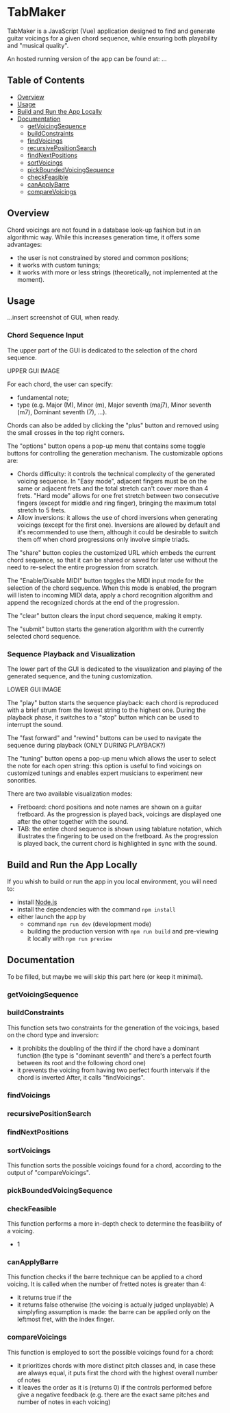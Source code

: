 # TabMaker

TabMaker is a JavaScript (Vue) application designed to find and generate guitar voicings for a given chord sequence, while ensuring both playability and "musical quality".

An hosted running version of the app can be found at: ...

## Table of Contents

- [Overview](#overview)
- [Usage](#usage)
- [Build and Run the App Locally](#build-and-run-the-app-locally)
- [Documentation](#documentation)
  - [getVoicingSequence](#getvoicingsequence)
  - [buildConstraints](#buildconstraints)
  - [findVoicings](#findvoicings)
  - [recursivePositionSearch](#recursivepositionsearch)
  - [findNextPositions](#findnextpositions)
  - [sortVoicings](#sortvoicings)
  - [pickBoundedVoicingSequence](#pickboundedvoicingsequence)
  - [checkFeasible](#checkfeasible)
  - [canApplyBarre](#canapplybarre)
  - [compareVoicings](#comparevoicings)

## Overview

Chord voicings are not found in a database look-up fashion but in an algorithmic way. While this increases generation time, it offers some advantages:
- the user is not constrained by stored and common positions;
- it works with custom tunings;
- it works with more or less strings (theoretically, not implemented at the moment).

## Usage

...insert screenshot of GUI, when ready.

### Chord Sequence Input

The upper part of the GUI is dedicated to the selection of the chord sequence.

UPPER GUI IMAGE

For each chord, the user can specify:
- fundamental note;
- type (e.g. Major (M), Minor (m), Major seventh (maj7), Minor seventh (m7), Dominant seventh (7), ...).

Chords can also be added by clicking the "plus" button and removed using the small crosses in the top right corners.

The "options" button opens a pop-up menu that contains some toggle buttons for controlling the generation mechanism. The customizable options are:
- Chords difficulty: it controls the technical complexity of the generated voicing sequence. In "Easy mode", adjacent fingers must be on the same or adjacent frets and the total stretch can't cover more than 4 frets. "Hard mode" allows for one fret stretch between two consecutive fingers (except for middle and ring finger), bringing the maximum total stretch to 5 frets.
- Allow inversions: it allows the use of chord inversions when generating voicings (except for the first one). Inversions are allowed by default and it's recommended to use them, although it could be desirable to switch them off when chord progressions only involve simple triads.

The "share" button copies the customized URL which embeds the current chord sequence, so that it can be shared or saved for later use without the need to re-select the entire progression from scratch.

The "Enable/Disable MIDI" button toggles the MIDI input mode for the selection of the chord sequence. When this mode is enabled, the program will listen to incoming MIDI data, apply a chord recognition algorithm and append the recognized chords at the end of the progression.

The "clear" button clears the input chord sequence, making it empty.

The "submit" button starts the generation algorithm with the currently selected chord sequence.

### Sequence Playback and Visualization

The lower part of the GUI is dedicated to the visualization and playing of the generated sequence, and the tuning customization.

LOWER GUI IMAGE

The "play" button starts the sequence playback: each chord is reproduced with a brief strum from the lowest string to the highest one. During the playback phase, it switches to a "stop" button which can be used to interrupt the sound.

The "fast forward" and "rewind" buttons can be used to navigate the sequence during playback (ONLY DURING PLAYBACK?)

The "tuning" button opens a pop-up menu which allows the user to select the note for each open string: this option is useful to find voicings on customized tunings and enables expert musicians to experiment new sonorities.

There are two available visualization modes:
- Fretboard: chord positions and note names are shown on a guitar fretboard. As the progression is played back, voicings are displayed one after the other together with the sound.
- TAB: the entire chord sequence is shown using tablature notation, which illustrates the fingering to be used on the fretboard. As the progression is played back, the current chord is highlighted in sync with the sound.

## Build and Run the App Locally

If you whish to build or run the app in you local environment, you will need to:
- install [Node.js](https://nodejs.org/en/download)
- install the dependencies with the command ```npm install```
- either launch the app by
  - command ```npm run dev``` (development mode)
  - building the production version with ```npm run build``` and pre-viewing it locally with ```npm run preview```


## Documentation

To be filled, but maybe we will skip this part here (or keep it minimal).


### getVoicingSequence

### buildConstraints

This function sets two constraints for the generation of the voicings, based on the chord type and inversion:
- it prohibits the doubling of the third if the chord have a dominant function (the type is "dominant seventh" and there's a perfect fourth between its root and the following chord one)
- it prevents the voicing from having two perfect fourth intervals if the chord is inverted
After, it calls "findVoicings".

### findVoicings

### recursivePositionSearch

### findNextPositions



### sortVoicings

This function sorts the possible voicings found for a chord, according to the output of "compareVoicings".

### pickBoundedVoicingSequence


### checkFeasible

This function performs a more in-depth check to determine the feasibility of a voicing. 
- 1

### canApplyBarre

This function checks if the barre technique can be applied to a chord voicing. It is called when the number of fretted notes is greater than 4:
- it returns true if the
- it returns false otherwise (the voicing is actually judged unplayable)
A simplyfing assumption is made: the barre can be applied only on the leftmost fret, with the index finger.

### compareVoicings

This function is employed to sort the possible voicings found for a chord:
- it prioritizes chords with more distinct pitch classes and, in case these are always equal, it puts first the chord with the highest overall number of notes
- it leaves the order as it is (returns 0) if the controls performed before give a negative feedback (e.g. there are the exact same pitches and number of notes in each voicing)
